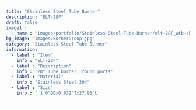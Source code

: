 ```yaml
---
title: "Stainless Steel Tube Burner"
description: "ELT-28F"
draft: false
image1 : 
  - name : "images/portfolio/Stainless-Steel-Tube-Burner/elt-28F_wtb-sbcf.jpg"
bg_image: "images/BurnerGroup.jpg"
category: "Stainless Steel Tube Burner"
information:
  - label : "Item"
    info : "ELT-28F"
  - label : "Description"
    info : '28" Tube burner, round ports'
  - label : "Material"
    info : "Stainless Steel 304"
  - label : "Size"
    info : ' 1.0"ODx0.032"Tx27.95"L'

---
```

